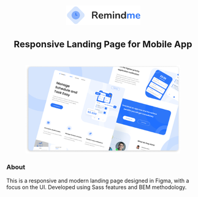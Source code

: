 # <p align="center"><img src="./images/logo.svg" height="52"/></p><p align="center"><sup>Responsive Landing Page for Mobile App</sup><p>
<p align="center"><img src="./images/remindme-thumbnail.png" width="80%"/></p>
<h3>About</h3>
<p>This is a responsive and modern landing page designed in Figma, with a focus on the UI. Developed using Sass features and BEM methodology.
<p/>
